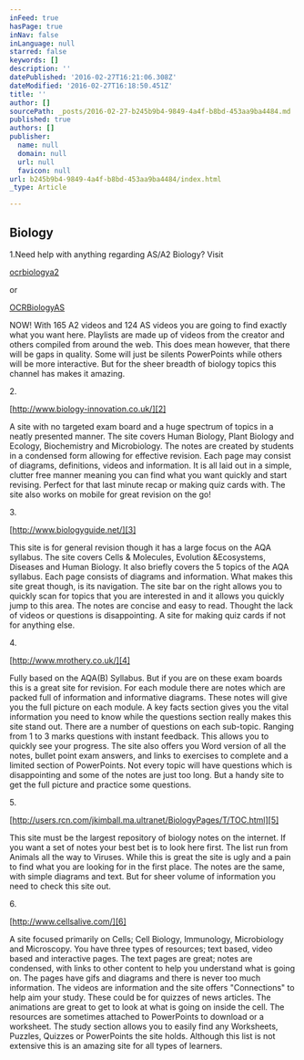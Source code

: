 ```yaml
---
inFeed: true
hasPage: true
inNav: false
inLanguage: null
starred: false
keywords: []
description: ''
datePublished: '2016-02-27T16:21:06.308Z'
dateModified: '2016-02-27T16:18:50.451Z'
title: ''
author: []
sourcePath: _posts/2016-02-27-b245b9b4-9849-4a4f-b8bd-453aa9ba4484.md
published: true
authors: []
publisher:
  name: null
  domain: null
  url: null
  favicon: null
url: b245b9b4-9849-4a4f-b8bd-453aa9ba4484/index.html
_type: Article

---
```

## Biology

1.Need help with anything
regarding AS/A2 Biology? Visit 

[ocrbiologya2 ][0]

or 

[OCRBiologyAS  ][1]

NOW!
With 165 A2 videos and 124 AS videos you are going to find exactly what you
want here. Playlists are made up of videos from the creator and others compiled
from around the web. This does mean however, that there will be gaps in
quality. Some will just be silents PowerPoints while others will be more
interactive. But for the sheer breadth of biology topics this channel has makes
it amazing. 

2\.

[http://www.biology-innovation.co.uk/][2]

A
site with no targeted exam board and a huge spectrum of topics in a neatly
presented manner. The site covers Human Biology, Plant Biology and Ecology,
Biochemistry and Microbiology. The notes are created by students in a condensed
form allowing for effective revision. Each page may consist of diagrams,
definitions, videos and information. It is all laid out in a simple, clutter
free manner meaning you can find what you want quickly and start revising.
Perfect for that last minute recap or making quiz cards with. The site also works
on mobile for great revision on the go!

3\.

[http://www.biologyguide.net/][3]

This site is for general
revision though it has a large focus on the AQA syllabus. The site covers Cells
& Molecules, Evolution &Ecosystems, Diseases and Human Biology. It also
briefly covers the 5 topics of the AQA syllabus. Each page consists of diagrams
and information. What makes this site great though, is its navigation. The site
bar on the right allows you to quickly scan for topics that you are interested
in and it allows you quickly jump to this area. The notes are concise and easy
to read. Thought the lack of videos or questions is disappointing. A site for
making quiz cards if not for anything else. 

4\.

[http://www.mrothery.co.uk/][4]

Fully based on the AQA(B)
Syllabus. But if you are on these exam boards this is a great site for
revision. For each module there are notes which are packed full of information
and informative diagrams. These notes will give you the full picture on each
module. A key facts section gives you the vital information you need to know
while the questions section really makes this site stand out. There are a
number of questions on each sub-topic. Ranging from 1 to 3 marks questions with
instant feedback. This allows you to quickly see your progress. The site also
offers you Word version of all the notes, bullet point exam answers, and links
to exercises to complete and a limited section of PowerPoints. Not every topic
will have questions which is disappointing and some of the notes are just too
long. But a handy site to get the full picture and practice some questions. 

5\.

[http://users.rcn.com/jkimball.ma.ultranet/BiologyPages/T/TOC.html][5]

This site must be the largest repository of biology notes on the internet. If
you want a set of notes your best bet is to look here first. The list run from
Animals all the way to Viruses. While this is great the site is ugly and a pain
to find what you are looking for in the first place. The notes are the same,
with simple diagrams and text. But for sheer volume of information you need to
check this site out. 

6\.

[http://www.cellsalive.com/][6]

A site focused primarily on
Cells; Cell Biology, Immunology, Microbiology and Microscopy. You have three
types of resources; text based, video based and interactive pages. The text
pages are great; notes are condensed, with links to other content to help you
understand what is going on. The pages have gifs and diagrams and there is
never too much information. The videos are information and the site offers
"Connections" to help aim your study. These could be for quizzes of news
articles. The animations are great to get to look at what is going on inside
the cell. The resources are sometimes attached to PowerPoints to download or a
worksheet. The study section allows you to easily find any Worksheets, Puzzles,
Quizzes or PowerPoints the site holds. Although this list is not extensive this
is an amazing site for all types of learners.

[0]: https://www.youtube.com/user/ocrbiologya2/featured
[1]: https://www.youtube.com/user/OCRBiologyAS/featured
[2]: http://www.biology-innovation.co.uk/
[3]: http://www.biologyguide.net/
[4]: http://www.mrothery.co.uk/
[5]: http://users.rcn.com/jkimball.ma.ultranet/BiologyPages/T/TOC.html
[6]: http://www.cellsalive.com/